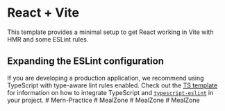 # React + Vite

This template provides a minimal setup to get React working in Vite with HMR and some ESLint rules.

## Expanding the ESLint configuration

If you are developing a production application, we recommend using TypeScript with type-aware lint rules enabled. Check out the [TS template](https://github.com/vitejs/vite/tree/main/packages/create-vite/template-react-ts) for information on how to integrate TypeScript and [`typescript-eslint`](https://typescript-eslint.io) in your project.
#   M e r n - P r a c t i c e 
 
 #   M e a l Z o n e 
 
 #   M e a l Z o n e 
 
 #   M e a l Z o n e 
 
 
